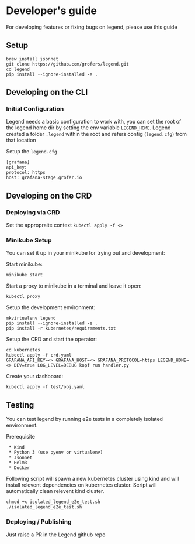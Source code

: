# Developer's guide

For developing features or fixing bugs on legend, please use this guide 

## Setup

```shell
brew install jsonnet
git clone https://github.com/grofers/legend.git
cd legend
pip install --ignore-installed -e .
```

## Developing on the CLI

### Initial Configuration

Legend needs a basic configuration to work with, you can set the root of the legend home dir
by setting the env variable `LEGEND_HOME`. Legend created a folder `.legend` within the root and
refers config (`legend.cfg`) from that location

Setup the `legend.cfg`

```shell
[grafana]
api_key:
protocol: https
host: grafana-stage.grofer.io
```

## Developing on the CRD

### Deploying via CRD

Set the appropraite context
`kubectl apply -f <>`

### Minikube Setup

You can set it up in your minikube for trying out and development:

Start minikube:

```shell
minikube start
```

Start a proxy to minikube in a terminal and leave it open:

```shell
kubectl proxy
```

Setup the development environment:

```shell
mkvirtualenv legend
pip install --ignore-installed -e .
pip install -r kubernetes/requirements.txt
```

Setup the CRD and start the operator:

```shell
cd kubernetes
kubectl apply -f crd.yaml
GRAFANA_API_KEY=<> GRAFANA_HOST=<> GRAFANA_PROTOCOL=https LEGEND_HOME=<> DEV=true LOG_LEVEL=DEBUG kopf run handler.py
```

Create your dashboard:

```shell
kubectl apply -f test/obj.yaml
```

## Testing

You can test legend by running e2e tests in a completely isolated environment.

Prerequisite
```shell
 * Kind
 * Python 3 (use pyenv or virtualenv)
 * Jsonnet
 * Helm3
 * Docker
```

Following script will spawn a new kubernetes cluster using kind and will install relevent dependencies on kubernetes cluster.
Script will automatically clean relevent kind cluster. 

```shell
chmod +x isolated_legend_e2e_test.sh
./isolated_legend_e2e_test.sh
```

### Deploying / Publishing

Just raise a PR in the Legend github repo
